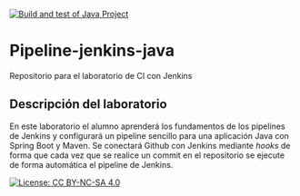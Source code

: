 [![Build and test of Java Project](https://github.com/ETSISI-EMS/ems2023_lab_1_2_ci_jenkins-miguelangelsanchezlopez00/actions/workflows/main.yml/badge.svg)](https://github.com/ETSISI-EMS/ems2023_lab_1_2_ci_jenkins-miguelangelsanchezlopez00/actions/workflows/main.yml)

# Pipeline-jenkins-java

Repositorio para el laboratorio de CI con Jenkins

## Descripción del laboratorio

En este laboratorio el alumno aprenderá los fundamentos de los pipelines de Jenkins y configurará un pipeline sencillo
para una aplicación Java con Spring Boot y Maven. Se conectará Github con Jenkins mediante *hooks* de forma que cada vez
que se realice un commit en el repositorio se ejecute de forma automática el pipeline de Jenkins.

[![License: CC BY-NC-SA 4.0](https://img.shields.io/badge/License-CC_BY--NC--SA_4.0-lightgrey.svg)](https://creativecommons.org/licenses/by-nc-sa/4.0/)
